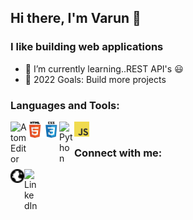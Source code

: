 ## Hi there, I'm Varun 👋 

### I like building web applications

- 🌱 I’m currently learning..REST API's :smiley:
- 🥅 2022 Goals: Build more projects


### Languages and Tools:

<img align="left" alt="Atom Editor" width="26px" src="https://seeklogo.com/images/A/atom-logo-19BD90FF87-seeklogo.com.png" />
<img align="left" alt="HTML5" width="26px" src="https://raw.githubusercontent.com/github/explore/80688e429a7d4ef2fca1e82350fe8e3517d3494d/topics/html/html.png" />
<img align="left" alt="CSS3" width="26px" src="https://raw.githubusercontent.com/github/explore/80688e429a7d4ef2fca1e82350fe8e3517d3494d/topics/css/css.png" />
<img align="left" alt="Python" width="24px" src="https://upload.wikimedia.org/wikipedia/commons/thumb/c/c3/Python-logo-notext.svg/110px-Python-logo-notext.svg.png" />
<img align="left" alt="JavaScript" width="24px" src="https://raw.githubusercontent.com/github/explore/80688e429a7d4ef2fca1e82350fe8e3517d3494d/topics/javascript/javascript.png"/>

<br />

### Connect with me:

[<img align="left" alt="My Portfolio" width="22px" src="https://raw.githubusercontent.com/iconic/open-iconic/master/svg/globe.svg" />][website]
[<img align="left" alt="LinkedIn" width="22px" src="https://cdn.jsdelivr.net/npm/simple-icons@v3/icons/linkedin.svg" />][linkedin]

[website]: https://varunbkk-my-portfolio.herokuapp.com/
[linkedin]: https://www.linkedin.com/in/varun-prakash-70a3694/
